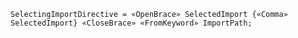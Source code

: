 <!-- This file is generated automatically by infrastructure scripts. Please don't edit by hand. -->

<!-- markdownlint-disable first-line-h1 -->

```{ .ebnf .slang-ebnf #SelectingImportDirective }
SelectingImportDirective = «OpenBrace» SelectedImport {«Comma» SelectedImport} «CloseBrace» «FromKeyword» ImportPath;
```
